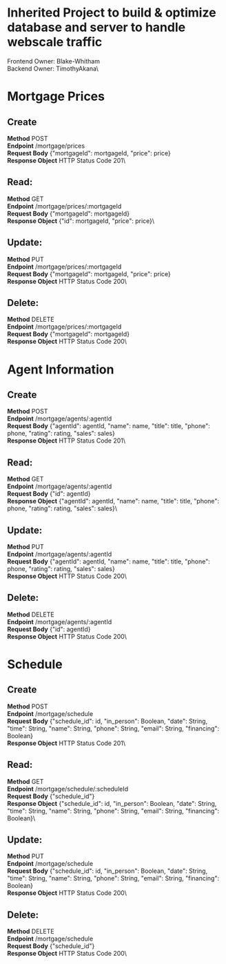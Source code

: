 # Inherited Project to build & optimize database and server to handle webscale traffic
Frontend Owner: Blake-Whitham\
Backend Owner: TimothyAkana\

# Mortgage Prices
## Create
**Method**  POST\
**Endpoint**  /mortgage/prices\
**Request Body**  {"mortgageId": mortgageId, "price": price}\
**Response Object**  HTTP Status Code 201\

## Read:
**Method**  GET\
**Endpoint**  /mortgage/prices/:mortgageId\
**Request Body**  {"mortgageId": mortgageId}\
**Response Object**  {"id": mortgageId, "price": price}\

## Update:
**Method**  PUT\
**Endpoint**  /mortgage/prices/:mortgageId\
**Request Body**  {"mortgageId": mortgageId, "price": price}\
**Response Object**  HTTP Status Code 200\

## Delete:
**Method**  DELETE\
**Endpoint**  /mortgage/prices/:mortgageId\
**Request Body**  {"mortgageId": mortgageId}\
**Response Object**  HTTP Status Code 200\


# Agent Information
## Create
**Method**  POST\
**Endpoint**  /mortgage/agents/:agentId\
**Request Body**  {"agentId": agentId, "name": name, "title": title, "phone": phone, "rating": rating, "sales": sales}\
**Response Object**  HTTP Status Code 201\

## Read:
**Method**  GET\
**Endpoint**  /mortgage/agents/:agentId\
**Request Body**  {"id": agentId}\
**Response Object** {"agentId": agentId, "name": name, "title": title, "phone": phone, "rating": rating, "sales": sales}\

## Update:
**Method**  PUT\
**Endpoint**  /mortgage/agents/:agentId\
**Request Body**  {"agentId": agentId, "name": name, "title": title, "phone": phone, "rating": rating, "sales": sales}\
**Response Object** HTTP Status Code 200\

## Delete:
**Method**  DELETE\
**Endpoint**  /mortgage/agents/:agentId\
**Request Body**  {"id": agentId}\
**Response Object** HTTP Status Code 200\


# Schedule
## Create
**Method**  POST\
**Endpoint**  /mortgage/schedule\
**Request Body**  {"schedule_id": id, "in_person": Boolean, "date": String, "time": String, "name": String, "phone": String, "email": String, "financing": Boolean}\
**Response Object**  HTTP Status Code 201\

## Read:
**Method**  GET\
**Endpoint**  /mortgage/schedule/:scheduleId\
**Request Body**  {"schedule_id"}\
**Response Object**  {"schedule_id": id, "in_person": Boolean, "date": String, "time": String, "name": String, "phone": String, "email": String, "financing": Boolean}\

## Update:
**Method**  PUT\
**Endpoint**  /mortgage/schedule\
**Request Body**  {"schedule_id": id, "in_person": Boolean, "date": String, "time": String, "name": String, "phone": String, "email": String, "financing": Boolean}\
**Response Object**  HTTP Status Code 200\

## Delete:
**Method**  DELETE\
**Endpoint**  /mortgage/schedule\
**Request Body**  {"schedule_id"}\
**Response Object**  HTTP Status Code 200\
